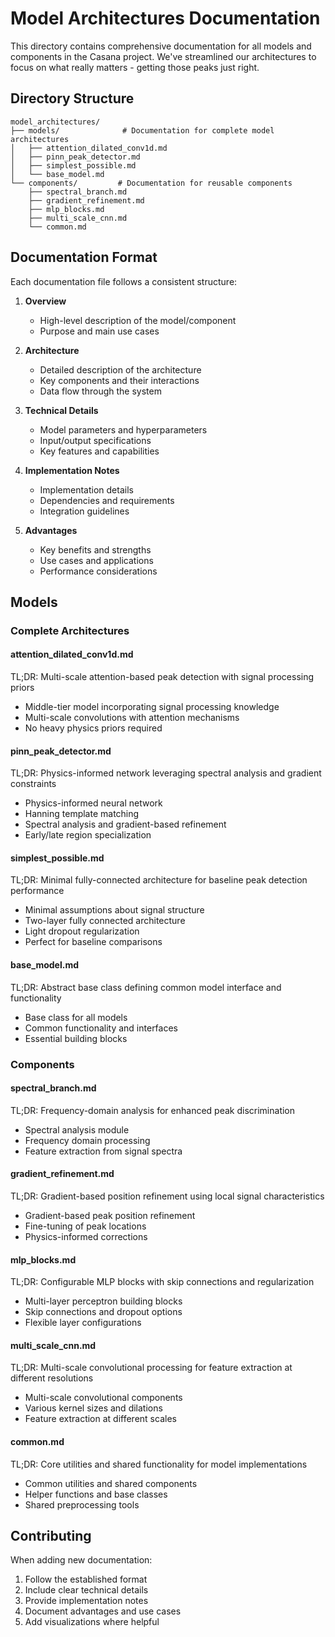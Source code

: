 # Model Architectures Documentation

This directory contains comprehensive documentation for all models and components in the Casana project. We've streamlined our architectures to focus on what really matters - getting those peaks just right.

## Directory Structure
```
model_architectures/
├── models/              # Documentation for complete model architectures
│   ├── attention_dilated_conv1d.md
│   ├── pinn_peak_detector.md
│   ├── simplest_possible.md
│   └── base_model.md
└── components/         # Documentation for reusable components
    ├── spectral_branch.md
    ├── gradient_refinement.md
    ├── mlp_blocks.md
    ├── multi_scale_cnn.md
    └── common.md
```

## Documentation Format

Each documentation file follows a consistent structure:

1. **Overview**
   - High-level description of the model/component
   - Purpose and main use cases

2. **Architecture**
   - Detailed description of the architecture
   - Key components and their interactions
   - Data flow through the system

3. **Technical Details**
   - Model parameters and hyperparameters
   - Input/output specifications
   - Key features and capabilities

4. **Implementation Notes**
   - Implementation details
   - Dependencies and requirements
   - Integration guidelines

5. **Advantages**
   - Key benefits and strengths
   - Use cases and applications
   - Performance considerations

## Models

### Complete Architectures

#### attention_dilated_conv1d.md
TL;DR: Multi-scale attention-based peak detection with signal processing priors
- Middle-tier model incorporating signal processing knowledge
- Multi-scale convolutions with attention mechanisms
- No heavy physics priors required

#### pinn_peak_detector.md
TL;DR: Physics-informed network leveraging spectral analysis and gradient constraints
- Physics-informed neural network
- Hanning template matching
- Spectral analysis and gradient-based refinement
- Early/late region specialization

#### simplest_possible.md
TL;DR: Minimal fully-connected architecture for baseline peak detection performance
- Minimal assumptions about signal structure
- Two-layer fully connected architecture
- Light dropout regularization
- Perfect for baseline comparisons

#### base_model.md
TL;DR: Abstract base class defining common model interface and functionality
- Base class for all models
- Common functionality and interfaces
- Essential building blocks

### Components

#### spectral_branch.md
TL;DR: Frequency-domain analysis for enhanced peak discrimination
- Spectral analysis module
- Frequency domain processing
- Feature extraction from signal spectra

#### gradient_refinement.md
TL;DR: Gradient-based position refinement using local signal characteristics
- Gradient-based peak position refinement
- Fine-tuning of peak locations
- Physics-informed corrections

#### mlp_blocks.md
TL;DR: Configurable MLP blocks with skip connections and regularization
- Multi-layer perceptron building blocks
- Skip connections and dropout options
- Flexible layer configurations

#### multi_scale_cnn.md
TL;DR: Multi-scale convolutional processing for feature extraction at different resolutions
- Multi-scale convolutional components
- Various kernel sizes and dilations
- Feature extraction at different scales

#### common.md
TL;DR: Core utilities and shared functionality for model implementations
- Common utilities and shared components
- Helper functions and base classes
- Shared preprocessing tools

## Contributing

When adding new documentation:
1. Follow the established format
2. Include clear technical details
3. Provide implementation notes
4. Document advantages and use cases
5. Add visualizations where helpful